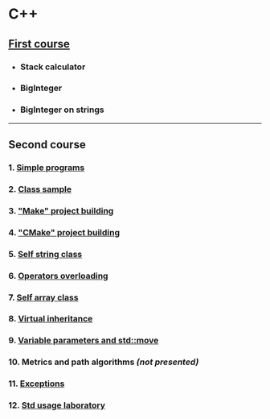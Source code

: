# C++

## [First course](FirstCourse/)
- ### Stack calculator
- ### BigInteger
- ### BigInteger on strings
---
## Second course
### 1. [Simple programs](HW1/)
### 2. [Class sample](HW2class/)
### 3. ["Make" project building](HW3make/)
### 4. ["CMake" project building](HW4Cmake/)
### 5. [Self string class](HW5stringClass/)
### 6. [Operators overloading](HW6pictures/)
### 7. [Self array class](HW7template/)
### 8. [Virtual inheritance](HW8inheritance/)
### 9. [Variable parameters and std::move](HW9moveAndVariableParameters/)
### 10. Metrics and path algorithms _(not presented)_
### 11. [Exceptions](HW11exceptions/)
### 12. [Std usage laboratory](HW12lab/)
